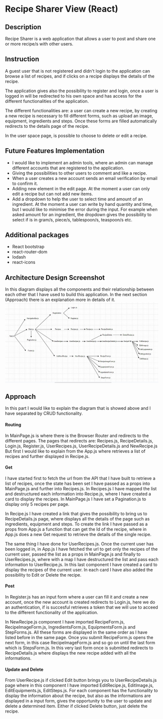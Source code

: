 # Recipe Sharer View (React)

## Description

Recipe Sharer is a web application that allows a user to post and share one or more recipe/s with other users.

## Instruction

A guest user that is not registered and didn't login to the application can browse a list of recipes, and if clicks on a recipe displays the details of the recipe.

The application gives also the possibility to register and login, once a user is logged in will be redirected to his own space and has access for the different functionalities of the application.

The different functionalities are: a user can create a new recipe, by creating a new recipe is necessary to fill different forms, such as upload an image, equipment, ingredients and steps. Once these forms are filled automatically redirects to the details page of the recipe.

In the user space page, is possible to choose to delete or edit a recipe.

## Future Features Implementation
- I would like to implement an admin tools, where an admin can manage different accounts that are registered to the application.
- Giving the possibilities to other users to comment and like a recipe.
- When a user creates a new account sends an email verification by email to confirm it.
- Adding new element in the edit page. At the moment a user can only edit a recipe but can not add new items.
- Add a dropdown to help the user to select time and amount of an ingredient. At the moment a user can write by hand quantity and time, but I would like to minimise the error during the input. For example when asked amount for an ingredient, the dropdown gives the possibility to select if is in gram/s, piece/s, tablespoon/s, teaspoon/s etc. 

## Additional packages
- React bootstrap
- react-router-dom
- lodash
- react-icons

## Architecture Design Screenshot
In this diagram displays all the components and their relationship between each other that I have used to build this application. In the next section (Approach) there is an explanation more in details of it.
![Image screenshot](./screenshots/apparchitecturedesign.jpg)

## Approach

In this part I would like to explain the diagram that is showed above and I have separated by CRUD functionality. 

#### Routing
In MainPage.js is where there is the Browser Router and redirects to the different pages. The pages that redirects are: Recipes.js, RecipeDetails.js, Login.js, Register.js, UserRecipes.js, UserRecipeDetails.js and NewRecipe.js But first I would like to explain from the App.js where retrieves a list of recipes and further displayed in Recipe.js.

#### Get
I have started first to fetch the url from the API that I have built to retrieve a list of recipes, once the state has been set I have passed as a props into MainPage.js and further into Recipes.js. In Recipes.js I have mapped the list and destructured each information into Recipe.js, where I have created a card to display the recipes. In MainPage.js I have set a Pagination.js to display only 5 recipes per page.

In Recipe.js I have created a link that gives the possibility to bring us to RecipeDetails.js page, where displays all the details of the page such as ingredients, equipment and steps. To create the link I have passed as a props from App.js a function that can get the Id of the recipe, where in App.js does a new Get request to retrieve the details of the single recipe.

The same thing I have done for UserRecipes.js. Once the current user has been logged in, in App.js I have fetched the url to get only the recipes of the current user, passed the list as a props in MainPage.js and finally to UserRecipes.js, where with a map I have destructured the list and pass each information to UserRecipe.js. In this last component I have created a card to display the recipes of the current user. In each card I have also added the possibility to Edit or Delete the recipe.

#### Post
In Register.js has an input form where a user can fill it and create a new account, once the new account is created redirects to Login.js, here we do an authentication, if is succesful retrieves a token that we will use to acceed to the different functionality of the application.

In NewRecipe.js component I have imported RecipeForm.js, RecipeImageForm.js, IngredientsForm.js, EquipmentsForm.js and StepForms.js. All these forms are displayed in the same order as I have listed before in the same page. Once you submit RecipeForm.js opens the next form, in this case RecipeImageForm.js and so go on until the last form which is StepsForm.js. In this very last form once is submitted redirects to RecipeDetails.js where displays the new recipe added with all the informations.

#### Update and Delete
From UserRecipe.js if clicked Edit button brings you to UserRecipeDetails.js page where in this component I have imported EditRecipe.js, EditImage.js, EditEquipments.js, EditSteps.js. For each component has the functionality to display the information about the recipe, but also as the informations are displayed in a input form, gives the opportunity to the user to update and delete a determined item. Either if clicked Delete button, just delete the recipe.


